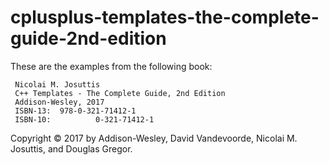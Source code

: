 # cplusplus-templates-the-complete-guide-2nd-edition

These are the examples from the following book:

```
 Nicolai M. Josuttis
 C++ Templates - The Complete Guide, 2nd Edition
 Addison-Wesley, 2017
 ISBN-13:  978-0-321-71412-1
 ISBN-10:          0-321-71412-1
```
Copyright © 2017 by Addison-Wesley, David Vandevoorde, Nicolai M. Josuttis, and Douglas Gregor.

